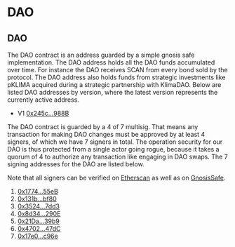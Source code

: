 # DAO

## DAO

The DAO contract is an address guarded by a simple gnosis safe implementation.
The DAO address holds all the DAO funds accumulated over time. For instance the
DAO receives SCAN from every bond sold by the protocol. The DAO address also
holds funds from strategic investments like pKLIMA acquired during a strategic
partnership with KlimaDAO. Below are listed DAO addresses by version, where the
latest version represents the currently active address.

* V1 [0x245c...988B](https://etherscan.io/address/0x245cc372C84B3645Bf0Ffe6538620B04a217988B)

The DAO contract is guarded by a 4 of 7 multisig. That means any transaction for
making DAO changes must be approved by at least 4 signers, of which we have 7
signers in total. The operation security for our DAO is thus protected from a
single actor going rogue, because it takes a quorum of 4 to authorize any
transaction like engaging in DAO swaps. The 7 signing addresses for the DAO are
listed below.

Note that all signers can be verified on
[Etherscan](https://etherscan.io/address/0x245cc372C84B3645Bf0Ffe6538620B04a217988B#readProxyContract)
as well as on
[GnosisSafe](https://gnosis-safe.io/app/#/safes/0x245cc372C84B3645Bf0Ffe6538620B04a217988B/settings/owners).

1. [0x1774...55eB](https://etherscan.io/address/0x1774B6106d7E969d467396a5e90089FeaD6E55eB)
2. [0x131b...bf80](https://etherscan.io/address/0x131bd1A2827ccEb2945B2e3B91Ee1Bf736cCbf80)
3. [0x3524...7dd3](https://etherscan.io/address/0x3524c03D39A13D51485419A17586286A6b617dd3)
4. [0x8d34...290E](https://etherscan.io/address/0x8d34EA6fb1Ed6B60F94ac6CD01dD1181ef12290E)
5. [0x21Da...39b9](https://etherscan.io/address/0x21Daa251F1eE3ebEB3F2C25BC262de56C9A639b9)
6. [0x4702...47dC](https://etherscan.io/address/0x4702D39c499236A43654c54783c3f24830E247dC)
7. [0x17e0...c96e](https://etherscan.io/address/0x17e06ce6914E3969f7BD37D8b2a563890cA1c96e)
